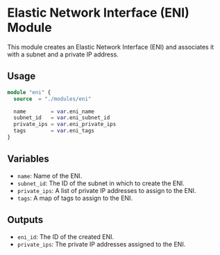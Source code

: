 
# Elastic Network Interface (ENI) Module

This module creates an Elastic Network Interface (ENI) and associates it with a subnet and a private IP address.

## Usage

```terraform
module "eni" {
  source  = "./modules/eni"

  name        = var.eni_name
  subnet_id   = var.eni_subnet_id
  private_ips = var.eni_private_ips
  tags        = var.eni_tags
}
```

## Variables

- `name`: Name of the ENI.
- `subnet_id`: The ID of the subnet in which to create the ENI.
- `private_ips`: A list of private IP addresses to assign to the ENI.
- `tags`: A map of tags to assign to the ENI.

## Outputs

- `eni_id`: The ID of the created ENI.
- `private_ips`: The private IP addresses assigned to the ENI.


